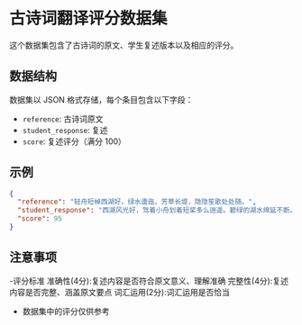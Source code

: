 # 古诗词翻译评分数据集

这个数据集包含了古诗词的原文、学生复述版本以及相应的评分。

## 数据结构

数据集以 JSON 格式存储，每个条目包含以下字段：

- `reference`: 古诗词原文
- `student_response`: 复述
- `score`: 复述评分（满分 100）

## 示例

```json
{
  "reference": "轻舟短棹西湖好，绿水逶迤，芳草长堤，隐隐笙歌处处随。",
  "student_response": "西湖风光好，驾着小舟划着短桨多么逍遥。碧绿的湖水绵延不断。长堤芳草青青，春风中隐隐传来柔和的笙歌声，像是随着船儿在湖上飘荡。",
  "score": 95
}
```

## 注意事项

-评分标准
  准确性(4分):复述内容是否符合原文意义、理解准确
  完整性(4分):复述内容是否完整、涵盖原文要点
  词汇运用(2分):词汇运用是否恰当

- 数据集中的评分仅供参考
